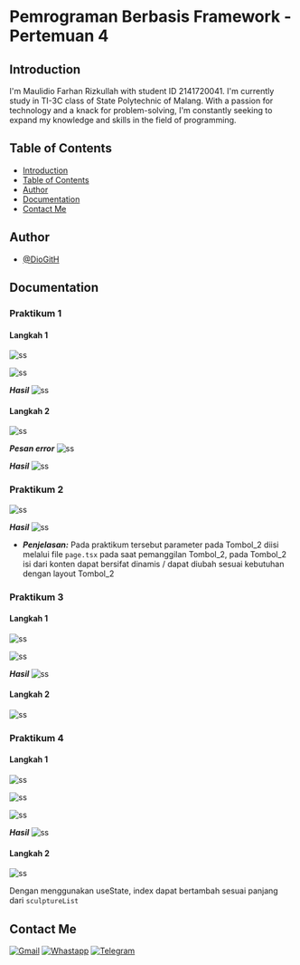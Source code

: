 # Pemrograman Berbasis Framework - Pertemuan 4

## Introduction

I'm Maulidio Farhan Rizkullah with student ID 2141720041. I'm currently study in TI-3C class of State Polytechnic of Malang. With a passion for technology and a knack for problem-solving, I'm constantly seeking to expand my knowledge and skills in the field of programming.

## Table of Contents

- [Introduction](#introduction)
- [Table of Contents](#table-of-contents)
- [Author](#author)
- [Documentation](#documentation)
- [Contact Me](#contact-me)

## Author

- [@DioGitH](https://www.github.com/DioGitH)

## Documentation

### Praktikum 1

#### Langkah 1
![ss](docs/img/p1l1.png)

![ss](docs/img/p1l1.1.png)

***Hasil***
![ss](docs/img/p1l1hasil.png)

#### Langkah 2

![ss](docs/img/p1l2.png)

***Pesan error***
![ss](docs/img/p1l2error.png)

***Hasil***
![ss](docs/img/p1l2hasil.png)

### Praktikum 2

![ss](docs/img/p2l1.png)

***Hasil***
![ss](docs/img/p2hasil.png)

- ***Penjelasan:***
Pada praktikum tersebut parameter pada Tombol_2 diisi melalui file `page.tsx` pada saat pemanggilan Tombol_2, pada Tombol_2 isi dari konten dapat bersifat dinamis / dapat diubah sesuai kebutuhan dengan layout Tombol_2

### Praktikum 3

#### Langkah 1
![ss](docs/img/p3l1.png)

![ss](docs/img/p3l1.1.png)

***Hasil***
![ss](docs/img/p3l1hasil.gif)

#### Langkah 2
![ss](docs/img/p3l2.png)

### Praktikum 4

#### Langkah 1
![ss](docs/img/p4l1.png)

![ss](docs/img/p4l1.1.png)

![ss](docs/img/p4l1.2.png)

***Hasil***
![ss](docs/img/p4l1hasil.png)

#### Langkah 2

![ss](docs/img/p4l2hasil.gif)

Dengan menggunakan useState, index dapat bertambah sesuai panjang dari `sculptureList`



## Contact Me

[![Gmail](https://img.shields.io/badge/Gmail-D14836?style=for-the-badge&logo=gmail&logoColor=white)](https://mail.google.com/mail/u/0/?view=cm&tf=1&fs=1&to=maulidiobisnis16@gmail.com)
[![Whastapp](https://img.shields.io/badge/WhatsApp-25D366?style=for-the-badge&logo=whatsapp&logoColor=white)](https://api.whatsapp.com/send/?phone=6285289589391&text&type=phone_number&app_absent=0)
[![Telegram](https://img.shields.io/badge/Telegram-2CA5E0?style=for-the-badge&logo=telegram&logoColor=white)](https://t.me/Maulidio16)





